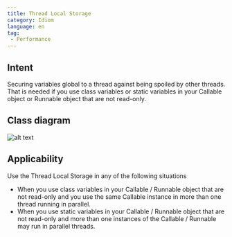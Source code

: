 ```yaml
---
title: Thread Local Storage
category: Idiom
language: en
tag:
 - Performance
---
```


## Intent
Securing variables global to a thread against being spoiled by other threads. That is needed if you use class variables or static variables in your Callable object or Runnable object that are not read-only.

## Class diagram
![alt text](./etc/tls.png "Thread Local Storage")

## Applicability
Use the Thread Local Storage in any of the following situations

* When you use class variables in your Callable / Runnable object that are not read-only and you use the same Callable instance in more than one thread running in parallel.
* When you use static variables in your Callable / Runnable object that are not read-only and more than one instances of the Callable / Runnable may run in parallel threads.
